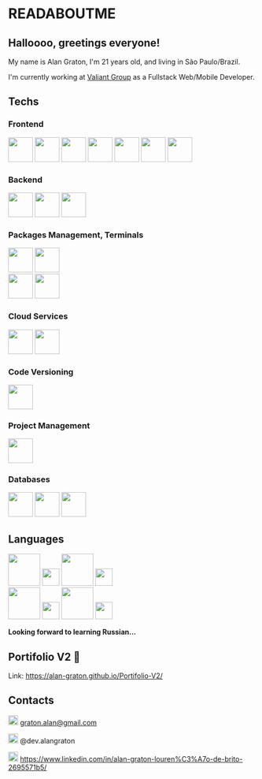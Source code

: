 # READABOUTME

## Halloooo, greetings everyone!
My name is Alan Graton, I'm 21 years old, and living in São Paulo/Brazil.

I'm currently working at [Valiant Group](https://valiantgroup.com.br/) as a Fullstack Web/Mobile Developer.

## Techs

### Frontend

<div>
  <img src="https://cdn.jsdelivr.net/gh/devicons/devicon/icons/react/react-original.svg" width="50" />
  <img src="https://cdn.jsdelivr.net/gh/devicons/devicon/icons/javascript/javascript-original.svg" width="50" />
  <img src="https://cdn.jsdelivr.net/gh/devicons/devicon/icons/typescript/typescript-original.svg" width="50" />
  <img src="https://cdn.jsdelivr.net/gh/devicons/devicon/icons/sass/sass-original.svg" width="50" />
  <img src="https://cdn.jsdelivr.net/gh/devicons/devicon/icons/html5/html5-original.svg" width="50" />
  <img src="https://cdn.jsdelivr.net/gh/devicons/devicon/icons/css3/css3-original.svg" width="50" />
  <img src="https://github.com/Alan-Graton/Alan-Graton/assets/71227163/9ddfe2ba-1ced-4555-a5ca-312b9c109076" width="50" />
</div>

### Backend

<div>
  <img src="https://github.com/Alan-Graton/Alan-Graton/assets/71227163/8fc4df6a-b920-4db0-99c5-e2c0b7f1a8b4" width="50" />
  <img src="https://cdn.jsdelivr.net/gh/devicons/devicon/icons/nodejs/nodejs-original.svg" width="50" />
  <img src="https://cdn.jsdelivr.net/gh/devicons/devicon/icons/typescript/typescript-original.svg" width="50" />
</div>

### Packages Management, Terminals

<div>
  <img src="https://cdn.jsdelivr.net/gh/devicons/devicon/icons/npm/npm-original-wordmark.svg" width="50" />
  <img src="https://github.com/Alan-Graton/Alan-Graton/assets/71227163/6d1c3164-39f4-4fd2-ae05-561a472bb922" width="50" />
  <br/ >
  <img src="https://github.com/Alan-Graton/Alan-Graton/assets/71227163/a5e55dc9-fc65-4a91-b59a-9a4adb74d7d8" width="50" />
  <img src="https://cdn.jsdelivr.net/gh/devicons/devicon/icons/bash/bash-original.svg" width="50" />
</div>

### Cloud Services

<div>
  <img src="https://github.com/Alan-Graton/Alan-Graton/assets/71227163/412ee062-2396-4cff-81e3-aeb7ef713abb" width="50" />
  <img src="https://cdn.jsdelivr.net/gh/devicons/devicon/icons/googlecloud/googlecloud-original.svg" width="50" />
</div>

### Code Versioning

<div>
  <img src="https://cdn.jsdelivr.net/gh/devicons/devicon/icons/git/git-original.svg" width="50" />
</div>

### Project Management

<div>
  <img src="https://cdn.jsdelivr.net/gh/devicons/devicon/icons/jira/jira-original.svg" width="50" />
</div>

### Databases

<div>
  <img src="https://github.com/Alan-Graton/Alan-Graton/assets/71227163/07339ef1-34d3-4ae9-b845-8a07e5a73832" width="50" />
  <img src="https://cdn.jsdelivr.net/gh/devicons/devicon/icons/mysql/mysql-original.svg" width="50" />
  <img src="https://github.com/Alan-Graton/Alan-Graton/assets/71227163/a052d18a-c0b6-4923-b126-c09baeb98d17" width="50" />
</div>

## Languages
<div>
  <img src="https://github.com/Alan-Graton/Alan-Graton/assets/71227163/24b34538-cd75-47b5-a9b5-13bc59b10ac2" width="65" /> 
  <img src="https://github.com/Alan-Graton/Alan-Graton/assets/71227163/712b8e1c-27df-4dab-9cc2-af1da5574b72" width="35" />

  <img src="https://github.com/Alan-Graton/Alan-Graton/assets/71227163/f0c95a73-7059-486f-83a1-585675bbc07f" width="65" /> 
  <img src="https://github.com/Alan-Graton/Alan-Graton/assets/71227163/712b8e1c-27df-4dab-9cc2-af1da5574b72" width="35" />
</div>

<div>
  <img src="https://github.com/Alan-Graton/Alan-Graton/assets/71227163/bdcc7014-714c-4c62-b89e-80119a36de04" width="65" />
  <img src="https://github.com/Alan-Graton/Alan-Graton/assets/71227163/14d7c61d-0aa6-4cf4-95e3-bc26467996ee" width="35" />

  <img src="https://github.com/Alan-Graton/Alan-Graton/assets/71227163/48fb7774-7b94-45e2-ab13-bc6fd7f178f7" width="65" />
  <img src="https://github.com/Alan-Graton/Alan-Graton/assets/71227163/14d7c61d-0aa6-4cf4-95e3-bc26467996ee" width="35" />
</div>

**Looking forward to learning Russian...**

## Portifolio V2 🚧
Link: https://alan-graton.github.io/Portifolio-V2/

## Contacts

<img src="https://github.com/Alan-Graton/Alan-Graton/assets/71227163/304f1d19-691b-4839-ac85-770efa6b1a54" width="20" /> graton.alan@gmail.com

<img src="https://github.com/Alan-Graton/Alan-Graton/assets/71227163/2302bb9a-7478-4f24-9fbc-e4f8bbb6ef2d" width="20" /> @dev.alangraton

<img src="https://github.com/Alan-Graton/Alan-Graton/assets/71227163/0387ce27-373c-454e-94c4-367071dfc619" width="20" /> https://www.linkedin.com/in/alan-graton-louren%C3%A7o-de-brito-2695571b5/
